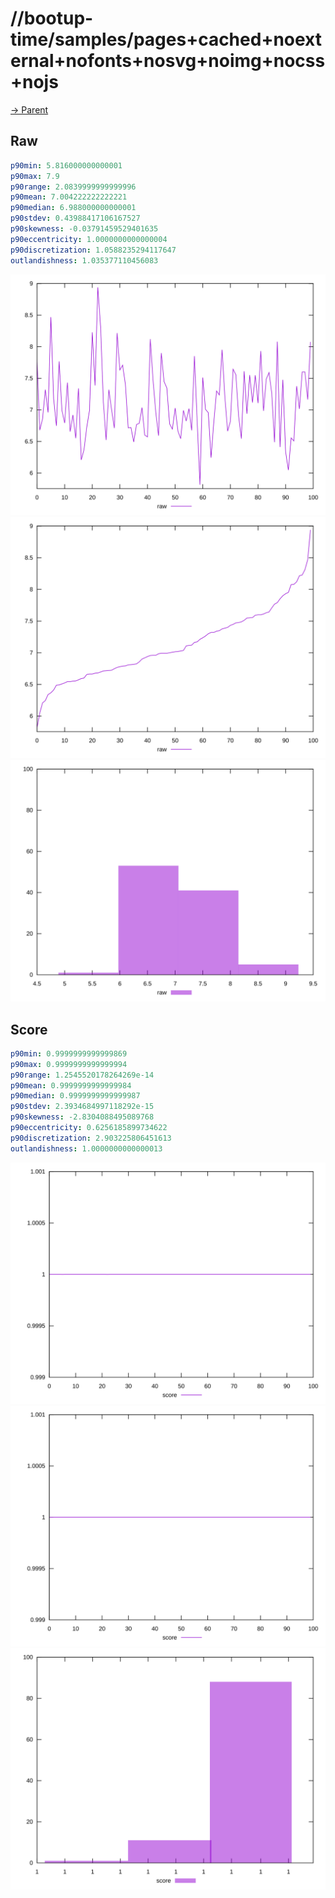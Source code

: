 
# //bootup-time/samples/pages+cached+noexternal+nofonts+nosvg+noimg+nocss+nojs

[→ Parent](../..)


## Raw


```yaml
p90min: 5.816000000000001
p90max: 7.9
p90range: 2.0839999999999996
p90mean: 7.004222222222221
p90median: 6.988000000000001
p90stdev: 0.43988417106167527
p90skewness: -0.03791459529401635
p90eccentricity: 1.0000000000000004
p90discretization: 1.0588235294117647
outlandishness: 1.035377110456083

```

![PLOT: raw-values](./raw/values.svg)![PLOT: raw-sorted](./raw/sorted.svg)![PLOT: raw-histogram](./raw/histogram.svg)
## Score


```yaml
p90min: 0.9999999999999869
p90max: 0.9999999999999994
p90range: 1.2545520178264269e-14
p90mean: 0.9999999999999984
p90median: 0.9999999999999987
p90stdev: 2.3934684997118292e-15
p90skewness: -2.8304088495089768
p90eccentricity: 0.6256185899734622
p90discretization: 2.903225806451613
outlandishness: 1.0000000000000013

```

![PLOT: score-values](./score/values.svg)![PLOT: score-sorted](./score/sorted.svg)![PLOT: score-histogram](./score/histogram.svg)